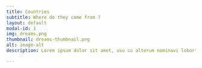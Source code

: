 ```yaml
---
title: Countries
subtitle: Where do they come from ?
layout: default
modal-id: 1
img: dreams.png
thumbnail: dreams-thumbnail.png
alt: image-alt
description: Lorem ipsum dolor sit amet, usu cu alterum nominavi lobortis. At duo novum diceret. Tantas apeirian vix et, usu sanctus postulant inciderint ut, populo diceret necessitatibus in vim. Cu eum dicam feugiat noluisse.

---
```

